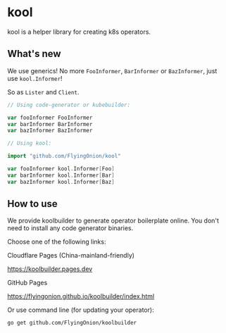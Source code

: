 # kool

kool is a helper library for creating k8s operators.

## What's new

We use generics! No more `FooInformer`, `BarInformer` or `BazInformer`, just use `kool.Informer`!

So as `Lister` and `Client`.

```go
// Using code-generator or kubebuilder:

var fooInformer FooInformer
var barInformer BarInformer
var bazInformer BazInformer

// Using kool:

import "github.com/FlyingOnion/kool"

var fooInformer kool.Informer[Foo]
var barInformer kool.Informer[Bar]
var bazInformer kool.Informer[Baz]
```

## How to use

We provide koolbuilder to generate operator boilerplate online. You don't need to install any code generator binaries.

Choose one of the following links:

Cloudflare Pages (China-mainland-friendly)

https://koolbuilder.pages.dev

GitHub Pages

https://flyingonion.github.io/koolbuilder/index.html

Or use command line (for updating your operator):

```bash
go get github.com/FlyingOnion/koolbuilder
```